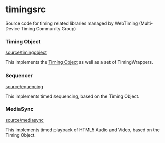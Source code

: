 # timingsrc

Source code for timing related libraries managed by WebTiming (Multi-Device Timing Community Group)

### Timing Object

[source/timingobject](source/timingobject)

This implements the [Timing Object](https://github.com/webtiming/timingobject) as well as a set of TimingWrappers. 

### Sequencer

[source/equencing](source/sequencing)

This implements timed sequencing, based on the Timing Object.

### MediaSync

[source/mediasync](source/mediasync)

This implements timed playback of HTML5 Audio and Video, based on the Timing Object.